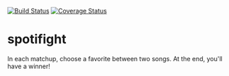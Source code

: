 [![Build Status](https://travis-ci.org/joncass/spotifight.svg?branch=master)](https://travis-ci.org/joncass/spotifight) [![Coverage Status](https://coveralls.io/repos/github/joncass/spotifight/badge.svg?branch=master)](https://coveralls.io/github/joncass/spotifight?branch=master)

# spotifight
In each matchup, choose a favorite between two songs. At the end, you'll have a winner!
